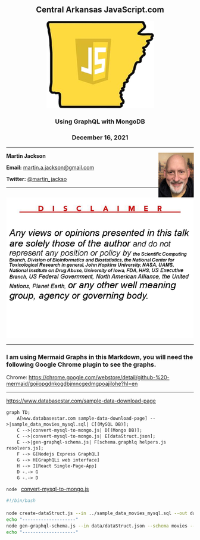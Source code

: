 <div id="top"></div>
<!--
Later...
https://github.com/othneildrew/Best-README-Template
-->

<h2 align="center">Central Arkansas JavaScript.com</h2>

<p align="center">
<img src="images/CAJS-logo-transparent-trimmed.png" />
</p>

<h3 align="center">Using GraphQL with MongoDB</h3>
<h3 align="center">December 16, 2021</h3>

---

<img  align="right" src="images/martin-IMG-8015-small.png" height="120px" />

__Martin Jackson__

__Email:__ martin.a.jackson@gmail.com

__Twitter:__ <a href="https://twitter.com/martin_jackso"> @martin_jackso</a>

---

![My opinions are my own](images/nctr-disclaimer.png)

---
### I am using Mermaid Graphs in this Markdown, you will need the following Google Chrome plugin to see the graphs.

Chrome: https://chrome.google.com/webstore/detail/github-%20-mermaid/goiiopgdnkogdbjmncgedmgpoajilohe?hl=en

---

https://www.databasestar.com/sample-data-download-page

```mermaid
graph TD;
    A[www.databasestar.com sample-data-download-page] -->|sample_data_movies_mysql.sql| C[(MySQL DB)];
    C -->|convert-mysql-to-mongo.js| D[(Mongo DB)];
    C -->|convert-mysql-to-mongo.js| E[dataStruct.json];
    E -->|gen-graphql-schema.js| F[schema.graphlq helpers.js resolvers.js];
    F --> G[Nodejs Express GraphQL]
    G --> H[GraphQLi web interface]
    H --> I[React Single-Page-App]
    D -.-> G
    G -.-> D
```

`node ` [convert-mysql-to-mongo.js](./code/convert-mysql-to-mongo.js)


```bash
#!/bin/bash

node create-dataStruct.js --in ../sample_data_movies_mysql.sql --out data/dataStruct.json
echo "--------------------"
node gen-graphql-schema.js --in data/dataStruct.json --schema movies --directory data
echo "--------------------"
```